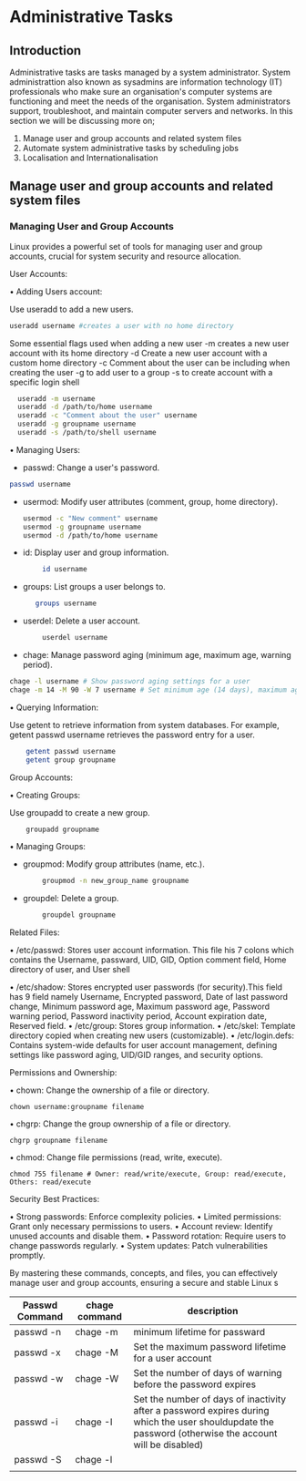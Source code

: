 # Administrative Tasks
## Introduction
Administrative tasks are tasks managed by a system administrator. System administrattion also known as sysadmins are information technology (IT) professionals who make sure an organisation's computer systems are functioning and meet the needs of the organisation. System administrators support, troubleshoot, and maintain computer servers and networks. 
In this section we will be discussing more on;
1. Manage user and group accounts and related system files
1. Automate system administrative tasks by scheduling jobs
1. Localisation and Internationalisation
## Manage user and group accounts and related system files
### Managing User and Group Accounts 

Linux provides a powerful set of tools for managing user and group accounts, crucial for system security and resource allocation. 

User Accounts:

• Adding Users account:

  Use useradd to add a new users.

  ```sh 
  useradd username #creates a user with no home directory
  ``` 
  Some essential flags used when adding a new user
  -m creates a new user account with its home directory
  -d Create a new user account with a custom home directory
  -c Comment about the user can be including when creating the user
  -g to add user to a group
  -s to create account with a specific login shell
```sh
  useradd -m username 
  useradd -d /path/to/home username 
  useradd -c "Comment about the user" username 
  useradd -g groupname username 
  useradd -s /path/to/shell username 
  ```
  

• Managing Users:

  * passwd: Change a user's password.

   ```sh
   passwd username
   ```
    

  * usermod: Modify user attributes (comment, group, home directory).

    ```sh
    usermod -c "New comment" username
    usermod -g groupname username
    usermod -d /path/to/home username
    ```
    

  * id: Display user and group information.
```sh
        id username
```
    

  * groups: List groups a user belongs to.

     ```sh
        groups username
    ```

  * userdel: Delete a user account.
```sh
        userdel username
 ```   

  * chage: Manage password aging (minimum age, maximum age, warning period).

 ```sh 
 chage -l username # Show password aging settings for a user
 chage -m 14 -M 90 -W 7 username # Set minimum age (14 days), maximum age (90 days), and warning period (7 days)
 ```   

• Querying Information:

  Use getent to retrieve information from system databases. For example, getent passwd username retrieves the password entry for a user. 
```sh
    getent passwd username
    getent group groupname 
 ``` 
  

Group Accounts:

• Creating Groups:

  Use groupadd to create a new group.

```sh
    groupadd groupname
``` 

• Managing Groups: 

  * groupmod: Modify group attributes (name, etc.).
```sh
        groupmod -n new_group_name groupname
```    

  * groupdel: Delete a group.
```sh
        groupdel groupname
```    

Related Files:

• /etc/passwd: Stores user account information. This file his 7 colons which contains the Username, passward, UID, GID, Option comment field, Home directory of user, and User shell

• /etc/shadow: Stores encrypted user passwords (for security).This field has 9 field namely Username, Encrypted password, Date of last password change, Minimum password age, Maximum password age, Password warning period, Password inactivity period, Account expiration date, Reserved field.
• /etc/group: Stores group information.
• /etc/skel: Template directory copied when creating new users (customizable).
• /etc/login.defs: Contains system-wide defaults for user account management, defining settings like password aging, UID/GID ranges, and security options.

Permissions and Ownership:

• chown: Change the ownership of a file or directory.

    chown username:groupname filename
  

• chgrp: Change the group ownership of a file or directory.

    chgrp groupname filename
  

• chmod: Change file permissions (read, write, execute).

    chmod 755 filename # Owner: read/write/execute, Group: read/execute, Others: read/execute
  

Security Best Practices:

• Strong passwords: Enforce complexity policies.
• Limited permissions: Grant only necessary permissions to users.
• Account review: Identify unused accounts and disable them.
• Password rotation: Require users to change passwords regularly.
• System updates: Patch vulnerabilities promptly.

By mastering these commands, concepts, and files, you can effectively manage user and group accounts, ensuring a secure and stable Linux s

|Passwd Command   |   chage command    |description|
|-----------------|--------------------|-----------|        
|   passwd -n              |  chage -m                  |minimum lifetime for passward|
|  passwd -x               |   chage -M                 |Set the maximum password lifetime for a user account|
|   passwd -w              |      chage -W              |Set the number of days of warning before the password expires 
|   passwd -i              |   chage -I                 |Set the number of days of inactivity after a password expires during which the user shouldupdate the password (otherwise the account will be disabled)|
|  passwd -S               | chage -l                   |
|                 |                    |